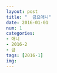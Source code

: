 ```yaml
---
layout: post
title: "  금요애니"
date: 2016-01-01
num: 1
categories:
- 애니
- 2016-2
- 금
tags: [2016-1]
img: 
---
```

